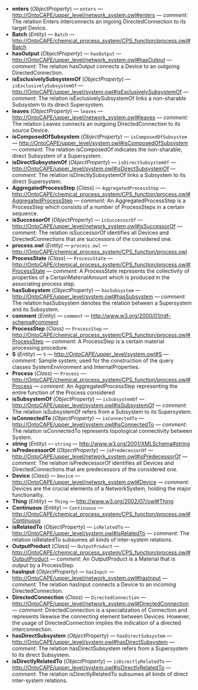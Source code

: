- **enters** (*ObjectProperty*) — `enters` — <http://OntoCAPE/upper_level/network_system.owl#enters> — _comment:_ The relation Enters interconnects an ingoing DirectedConnection  to its target Device.
  <span class='search-tokens' style='display:none'>enters http:// OntoCAPE/upper level/network system.owl#enters http:// ontocape/upper level/network system.owl#enters http://OntoCAPE/upper level/network system.owl#enters http://OntoCAPE/upper_level/network_system.owl#enters http://ontocape/upper_level/network_system.owl#enters</span>
- **Batch** (*Entity*) — `Batch` — <http://OntoCAPE/chemical_process_system/CPS_function/process.owl#Batch>
  <span class='search-tokens' style='display:none'>Batch batch http:// OntoCAPE/chemical process system/CPS function/process.owl# Batch http:// ontocape/chemical process system/cps function/process.owl# batch http://OntoCAPE/chemical process system/CPS function/process.owl#Batch http://OntoCAPE/chemical_process_system/CPS_function/process.owl#Batch http://ontocape/chemical_process_system/cps_function/process.owl#batch</span>
- **hasOutput** (*ObjectProperty*) — `hasOutput` — <http://OntoCAPE/upper_level/network_system.owl#hasOutput> — _comment:_ The relation hasOutput connects a Device to an outgoing DirectedConnection.
  <span class='search-tokens' style='display:none'>has Output has output hasOutput hasoutput http:// OntoCAPE/upper level/network system.owl#has Output http:// ontocape/upper level/network system.owl#has output http://OntoCAPE/upper level/network system.owl#hasOutput http://OntoCAPE/upper_level/network_system.owl#hasOutput http://ontocape/upper_level/network_system.owl#hasoutput</span>
- **isExclusivelySubsystemOf** (*ObjectProperty*) — `isExclusivelySubsystemOf` — <http://OntoCAPE/upper_level/system.owl#isExclusivelySubsystemOf> — _comment:_ The relation isExclusivelySubsystemOf links a non-sharable Subsystem to its direct Supersystem.
  <span class='search-tokens' style='display:none'>http:// OntoCAPE/upper level/system.owl#is Exclusively Subsystem Of http:// ontocape/upper level/system.owl#is exclusively subsystem of http://OntoCAPE/upper level/system.owl#isExclusivelySubsystemOf http://OntoCAPE/upper_level/system.owl#isExclusivelySubsystemOf http://ontocape/upper_level/system.owl#isexclusivelysubsystemof is Exclusively Subsystem Of is exclusively subsystem of isExclusivelySubsystemOf isexclusivelysubsystemof</span>
- **leaves** (*ObjectProperty*) — `leaves` — <http://OntoCAPE/upper_level/network_system.owl#leaves> — _comment:_ The relation Leaves connects an outgoing DirectedConnection to its source Device.
  <span class='search-tokens' style='display:none'>http:// OntoCAPE/upper level/network system.owl#leaves http:// ontocape/upper level/network system.owl#leaves http://OntoCAPE/upper level/network system.owl#leaves http://OntoCAPE/upper_level/network_system.owl#leaves http://ontocape/upper_level/network_system.owl#leaves leaves</span>
- **isComposedOfSubsystem** (*ObjectProperty*) — `isComposedOfSubsystem` — <http://OntoCAPE/upper_level/system.owl#isComposedOfSubsystem> — _comment:_ The relation isComposedOf indicates the non-sharable, direct Subsystem of a Supersystem.
  <span class='search-tokens' style='display:none'>http:// OntoCAPE/upper level/system.owl#is Composed Of Subsystem http:// ontocape/upper level/system.owl#is composed of subsystem http://OntoCAPE/upper level/system.owl#isComposedOfSubsystem http://OntoCAPE/upper_level/system.owl#isComposedOfSubsystem http://ontocape/upper_level/system.owl#iscomposedofsubsystem is Composed Of Subsystem is composed of subsystem isComposedOfSubsystem iscomposedofsubsystem</span>
- **isDirectSubsystemOf** (*ObjectProperty*) — `isDirectSubsystemOf` — <http://OntoCAPE/upper_level/system.owl#isDirectSubsystemOf> — _comment:_ The relation isDirectlySubsystemOf links a Subsystem to its direct Supersystem.
  <span class='search-tokens' style='display:none'>http:// OntoCAPE/upper level/system.owl#is Direct Subsystem Of http:// ontocape/upper level/system.owl#is direct subsystem of http://OntoCAPE/upper level/system.owl#isDirectSubsystemOf http://OntoCAPE/upper_level/system.owl#isDirectSubsystemOf http://ontocape/upper_level/system.owl#isdirectsubsystemof is Direct Subsystem Of is direct subsystem of isDirectSubsystemOf isdirectsubsystemof</span>
- **AggregatedProcessStep** (*Class*) — `AggregatedProcessStep` — <http://OntoCAPE/chemical_process_system/CPS_function/process.owl#AggregatedProcessStep> — _comment:_ An AggregatedProcessStep is a ProcessStep which consists of a number of ProcessSteps in a certain sequence.
  <span class='search-tokens' style='display:none'>Aggregated Process Step AggregatedProcessStep aggregated process step aggregatedprocessstep http:// OntoCAPE/chemical process system/CPS function/process.owl# Aggregated Process Step http:// ontocape/chemical process system/cps function/process.owl# aggregated process step http://OntoCAPE/chemical process system/CPS function/process.owl#AggregatedProcessStep http://OntoCAPE/chemical_process_system/CPS_function/process.owl#AggregatedProcessStep http://ontocape/chemical_process_system/cps_function/process.owl#aggregatedprocessstep</span>
- **isSuccessorOf** (*ObjectProperty*) — `isSuccessorOf` — <http://OntoCAPE/upper_level/network_system.owl#isSuccessorOf> — _comment:_ The relation isSuccessorOf identifies all Devices and DirectedConnections that are successors of the considered one.
  <span class='search-tokens' style='display:none'>http:// OntoCAPE/upper level/network system.owl#is Successor Of http:// ontocape/upper level/network system.owl#is successor of http://OntoCAPE/upper level/network system.owl#isSuccessorOf http://OntoCAPE/upper_level/network_system.owl#isSuccessorOf http://ontocape/upper_level/network_system.owl#issuccessorof is Successor Of is successor of isSuccessorOf issuccessorof</span>
- **process.owl** (*Entity*) — `process.owl` — <http://OntoCAPE/chemical_process_system/CPS_function/process.owl>
  <span class='search-tokens' style='display:none'>http:// OntoCAPE/chemical process system/CPS function/process.owl http:// ontocape/chemical process system/cps function/process.owl http://OntoCAPE/chemical process system/CPS function/process.owl http://OntoCAPE/chemical_process_system/CPS_function/process.owl http://ontocape/chemical_process_system/cps_function/process.owl process.owl</span>
- **ProcessState** (*Class*) — `ProcessState` — <http://OntoCAPE/chemical_process_system/CPS_function/process.owl#ProcessState> — _comment:_ A ProcessState represents the collectivity of properties of a CertainMaterialAmount  which is produced in the associating process step.
  <span class='search-tokens' style='display:none'>Process State ProcessState http:// OntoCAPE/chemical process system/CPS function/process.owl# Process State http:// ontocape/chemical process system/cps function/process.owl# process state http://OntoCAPE/chemical process system/CPS function/process.owl#ProcessState http://OntoCAPE/chemical_process_system/CPS_function/process.owl#ProcessState http://ontocape/chemical_process_system/cps_function/process.owl#processstate process state processstate</span>
- **hasSubsystem** (*ObjectProperty*) — `hasSubsystem` — <http://OntoCAPE/upper_level/system.owl#hasSubsystem> — _comment:_ The relation hasSubsystem denotes the relation between a Supersystem and its Subsystem.
  <span class='search-tokens' style='display:none'>has Subsystem has subsystem hasSubsystem hassubsystem http:// OntoCAPE/upper level/system.owl#has Subsystem http:// ontocape/upper level/system.owl#has subsystem http://OntoCAPE/upper level/system.owl#hasSubsystem http://OntoCAPE/upper_level/system.owl#hasSubsystem http://ontocape/upper_level/system.owl#hassubsystem</span>
- **comment** (*Entity*) — `comment` — <http://www.w3.org/2000/01/rdf-schema#comment>
  <span class='search-tokens' style='display:none'>comment http://www.w3.org/2000/01/rdf schema#comment http://www.w3.org/2000/01/rdf-schema#comment</span>
- **ProcessStep** (*Class*) — `ProcessStep` — <http://OntoCAPE/chemical_process_system/CPS_function/process.owl#ProcessStep> — _comment:_ A ProcessStep is a certain material processing procedure.
  <span class='search-tokens' style='display:none'>Process Step ProcessStep http:// OntoCAPE/chemical process system/CPS function/process.owl# Process Step http:// ontocape/chemical process system/cps function/process.owl# process step http://OntoCAPE/chemical process system/CPS function/process.owl#ProcessStep http://OntoCAPE/chemical_process_system/CPS_function/process.owl#ProcessStep http://ontocape/chemical_process_system/cps_function/process.owl#processstep process step processstep</span>
- **S** (*Entity*) — `S` — <http://OntoCAPE/upper_level/system.owl#S> — _comment:_ Sample system; used for the construction of the query classes SystemEnvironment and InternalProperties.
  <span class='search-tokens' style='display:none'>S http:// OntoCAPE/upper level/system.owl#S http:// ontocape/upper level/system.owl#s http://OntoCAPE/upper level/system.owl#S http://OntoCAPE/upper_level/system.owl#S http://ontocape/upper_level/system.owl#s s</span>
- **Process** (*Class*) — `Process` — <http://OntoCAPE/chemical_process_system/CPS_function/process.owl#Process> — _comment:_ An AggregatedProcessStep representing the entire function of the Process considered
  <span class='search-tokens' style='display:none'>Process http:// OntoCAPE/chemical process system/CPS function/process.owl# Process http:// ontocape/chemical process system/cps function/process.owl# process http://OntoCAPE/chemical process system/CPS function/process.owl#Process http://OntoCAPE/chemical_process_system/CPS_function/process.owl#Process http://ontocape/chemical_process_system/cps_function/process.owl#process process</span>
- **isSubsystemOf** (*ObjectProperty*) — `isSubsystemOf` — <http://OntoCAPE/upper_level/system.owl#isSubsystemOf> — _comment:_ The relation isSubsystemOf refers from a Subsystem to its Supersystem.
  <span class='search-tokens' style='display:none'>http:// OntoCAPE/upper level/system.owl#is Subsystem Of http:// ontocape/upper level/system.owl#is subsystem of http://OntoCAPE/upper level/system.owl#isSubsystemOf http://OntoCAPE/upper_level/system.owl#isSubsystemOf http://ontocape/upper_level/system.owl#issubsystemof is Subsystem Of is subsystem of isSubsystemOf issubsystemof</span>
- **isConnectedTo** (*ObjectProperty*) — `isConnectedTo` — <http://OntoCAPE/upper_level/system.owl#isConnectedTo> — _comment:_ The relation isConnectedTo represents topological connectivity between System.
  <span class='search-tokens' style='display:none'>http:// OntoCAPE/upper level/system.owl#is Connected To http:// ontocape/upper level/system.owl#is connected to http://OntoCAPE/upper level/system.owl#isConnectedTo http://OntoCAPE/upper_level/system.owl#isConnectedTo http://ontocape/upper_level/system.owl#isconnectedto is Connected To is connected to isConnectedTo isconnectedto</span>
- **string** (*Entity*) — `string` — <http://www.w3.org/2001/XMLSchema#string>
  <span class='search-tokens' style='display:none'>http://www.w3.org/2001/XML Schema#string http://www.w3.org/2001/XMLSchema#string http://www.w3.org/2001/xml schema#string http://www.w3.org/2001/xmlschema#string string</span>
- **isPredecessorOf** (*ObjectProperty*) — `isPredecessorOf` — <http://OntoCAPE/upper_level/network_system.owl#isPredecessorOf> — _comment:_ The relation isPredecessorOf identifies all Devices and DirectedConnections that are predecessors of the considered one.
  <span class='search-tokens' style='display:none'>http:// OntoCAPE/upper level/network system.owl#is Predecessor Of http:// ontocape/upper level/network system.owl#is predecessor of http://OntoCAPE/upper level/network system.owl#isPredecessorOf http://OntoCAPE/upper_level/network_system.owl#isPredecessorOf http://ontocape/upper_level/network_system.owl#ispredecessorof is Predecessor Of is predecessor of isPredecessorOf ispredecessorof</span>
- **Device** (*Class*) — `Device` — <http://OntoCAPE/upper_level/network_system.owl#Device> — _comment:_ Devices are the crucial elements of a NetworkSystem, holding the major functionality.
  <span class='search-tokens' style='display:none'>Device device http:// OntoCAPE/upper level/network system.owl# Device http:// ontocape/upper level/network system.owl# device http://OntoCAPE/upper level/network system.owl#Device http://OntoCAPE/upper_level/network_system.owl#Device http://ontocape/upper_level/network_system.owl#device</span>
- **Thing** (*Entity*) — `Thing` — <http://www.w3.org/2002/07/owl#Thing>
  <span class='search-tokens' style='display:none'>Thing http://www.w3.org/2002/07/owl# Thing http://www.w3.org/2002/07/owl# thing http://www.w3.org/2002/07/owl#Thing http://www.w3.org/2002/07/owl#thing thing</span>
- **Continuous** (*Entity*) — `Continuous` — <http://OntoCAPE/chemical_process_system/CPS_function/process.owl#Continuous>
  <span class='search-tokens' style='display:none'>Continuous continuous http:// OntoCAPE/chemical process system/CPS function/process.owl# Continuous http:// ontocape/chemical process system/cps function/process.owl# continuous http://OntoCAPE/chemical process system/CPS function/process.owl#Continuous http://OntoCAPE/chemical_process_system/CPS_function/process.owl#Continuous http://ontocape/chemical_process_system/cps_function/process.owl#continuous</span>
- **isRelatedTo** (*ObjectProperty*) — `isRelatedTo` — <http://OntoCAPE/upper_level/system.owl#isRelatedTo> — _comment:_ The relation isRelatedTo subsumes all kinds of inter-system relations.
  <span class='search-tokens' style='display:none'>http:// OntoCAPE/upper level/system.owl#is Related To http:// ontocape/upper level/system.owl#is related to http://OntoCAPE/upper level/system.owl#isRelatedTo http://OntoCAPE/upper_level/system.owl#isRelatedTo http://ontocape/upper_level/system.owl#isrelatedto is Related To is related to isRelatedTo isrelatedto</span>
- **OutputProduct** (*Class*) — `OutputProduct` — <http://OntoCAPE/chemical_process_system/CPS_function/process.owl#OutputProduct> — _comment:_ An OutputProduct is a Material that is output by a ProcessStep.
  <span class='search-tokens' style='display:none'>Output Product OutputProduct http:// OntoCAPE/chemical process system/CPS function/process.owl# Output Product http:// ontocape/chemical process system/cps function/process.owl# output product http://OntoCAPE/chemical process system/CPS function/process.owl#OutputProduct http://OntoCAPE/chemical_process_system/CPS_function/process.owl#OutputProduct http://ontocape/chemical_process_system/cps_function/process.owl#outputproduct output product outputproduct</span>
- **hasInput** (*ObjectProperty*) — `hasInput` — <http://OntoCAPE/upper_level/network_system.owl#hasInput> — _comment:_ The relation hasInput connects a Device to an incoming DirectedConnection.
  <span class='search-tokens' style='display:none'>has Input has input hasInput hasinput http:// OntoCAPE/upper level/network system.owl#has Input http:// ontocape/upper level/network system.owl#has input http://OntoCAPE/upper level/network system.owl#hasInput http://OntoCAPE/upper_level/network_system.owl#hasInput http://ontocape/upper_level/network_system.owl#hasinput</span>
- **DirectedConnection** (*Class*) — `DirectedConnection` — <http://OntoCAPE/upper_level/network_system.owl#DirectedConnection> — _comment:_ DirectedConnection is a specialization of Connection and represents likewise the connecting element between Devices. However, the usage of DirectedConnection implies the indication of a directed interconnection.
  <span class='search-tokens' style='display:none'>Directed Connection DirectedConnection directed connection directedconnection http:// OntoCAPE/upper level/network system.owl# Directed Connection http:// ontocape/upper level/network system.owl# directed connection http://OntoCAPE/upper level/network system.owl#DirectedConnection http://OntoCAPE/upper_level/network_system.owl#DirectedConnection http://ontocape/upper_level/network_system.owl#directedconnection</span>
- **hasDirectSubsystem** (*ObjectProperty*) — `hasDirectSubsystem` — <http://OntoCAPE/upper_level/system.owl#hasDirectSubsystem> — _comment:_ The relation hasDirectSubsystem refers from a Supersystem to its direct Subsystem.
  <span class='search-tokens' style='display:none'>has Direct Subsystem has direct subsystem hasDirectSubsystem hasdirectsubsystem http:// OntoCAPE/upper level/system.owl#has Direct Subsystem http:// ontocape/upper level/system.owl#has direct subsystem http://OntoCAPE/upper level/system.owl#hasDirectSubsystem http://OntoCAPE/upper_level/system.owl#hasDirectSubsystem http://ontocape/upper_level/system.owl#hasdirectsubsystem</span>
- **isDirectlyRelatedTo** (*ObjectProperty*) — `isDirectlyRelatedTo` — <http://OntoCAPE/upper_level/system.owl#isDirectlyRelatedTo> — _comment:_ The relation isDirectlyRelatedTo subsumes all kinds of direct inter-system relations.
  <span class='search-tokens' style='display:none'>http:// OntoCAPE/upper level/system.owl#is Directly Related To http:// ontocape/upper level/system.owl#is directly related to http://OntoCAPE/upper level/system.owl#isDirectlyRelatedTo http://OntoCAPE/upper_level/system.owl#isDirectlyRelatedTo http://ontocape/upper_level/system.owl#isdirectlyrelatedto is Directly Related To is directly related to isDirectlyRelatedTo isdirectlyrelatedto</span>